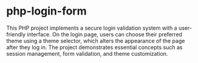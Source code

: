 # php-login-form
This PHP project implements a secure login validation system with a user-friendly interface. On the login page, users can choose their preferred theme using a theme selector, which alters the appearance of the page after they log in. The project demonstrates essential concepts such as session management, form validation, and theme customization.
